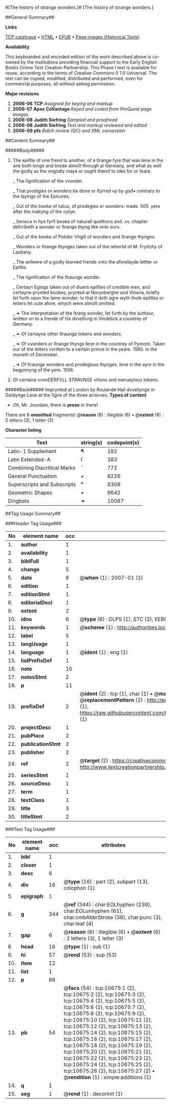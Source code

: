 #[The history of strange wonders.]#
[The history of strange wonders.]

##General Summary##

**Links**

[TCP catalogue](http://www.ota.ox.ac.uk/tcp/)  • 
[HTML](http://tei.it.ox.ac.uk/tcp/Texts-HTML/free/A08/A08171.html)  • 
[EPUB](http://tei.it.ox.ac.uk/tcp/Texts-EPUB/free/A08/A08171.epub) • 
[Page images (Historical Texts)](https://data.historicaltexts.jisc.ac.uk/view?pubId=eebo-99845754e&pageId=eebo-99845754e-10675-1)

**Availability**

This keyboarded and encoded edition of the
	       work described above is co-owned by the institutions
	       providing financial support to the Early English Books
	       Online Text Creation Partnership. This Phase I text is
	       available for reuse, according to the terms of Creative
	       Commons 0 1.0 Universal. The text can be copied,
	       modified, distributed and performed, even for
	       commercial purposes, all without asking permission.

**Major revisions**

1. __2006-06__ __TCP__ *Assigned for keying and markup*
1. __2006-07__ __Apex CoVantage__ *Keyed and coded from ProQuest page images*
1. __2006-08__ __Judith Siefring__ *Sampled and proofread*
1. __2006-08__ __Judith Siefring__ *Text and markup reviewed and edited*
1. __2006-09__ __pfs__ *Batch review (QC) and XML conversion*

##Content Summary##

#####Body#####

1. The epiſtle of one frend to another, of a ſtrange fyre that was ſene in the aire both longe and brode almoſt through al Germany, and what as well the godly as the vngodly maye or ought therof to loke for or feare.

    _ The ſignification of the vvonder.

    _ That prodigies or wonders be done or ſtyrred vp by god▪ contrary to the ſayings of the Epicures.

    _ Out of the booke of Iulius, of prodegies or wonders: made. 505. yere after the makyng of the cytye.

    _ Seneca in hys fyrſt booke of naturall queſtions and. xv. chapter deſcribeth a wonder or ſtrange thyng like vnto ours.

    _ Out of the booke of Polidor Virgill of wonders and ſtrange thynges.

    _ Wonders or ſtrange thynges taken out of the reherſal of M. Frytſchy of Laubany.

    _ The anſwere of a godly learned frende vnto the aforeſayde lettter or Epiſtle.

    _ The ſignification of the ſtraunge wonder.

    _ Certayn Eglogs taken out of diuers epiſtles of credible men, and certayne prynted bookes, prynted at Norynberghe and Vinaria, briefly ſet furth vpon the ſame wonder: ſo that it doth agre wyth thoſe epiſtles or letters ſet oute afore, whych were almoſt omitted.

    _ ❧ The interpretation of the ſtrang wonder, ſet furth by the authour, written vn to a frende of his dvvellvng in Vindelick a countrey of Germany.

    _ ❧ Of certayne other ſtraunge tokens and wonders.

    _ ❧ Of vvonders or ſtrange thyngs ſene in the countrey of Pymont. Taken our of the letters vvritten to a certain prince in the yeare. 1560. in the moneth of December.

    _ ❧ Of ſtraunge wonders and prodegious thynges, ſene in the ayre in the begynnyng of the yere. 1556.

1. Of certaine vvonDERFVLL STRAVNGE viſions and merueylous tokens.

#####Back#####
Imprynted at London by Roulande Hall dvvellynge in Goldynge Lane at the ſigne of the three arrovves.
**Types of content**

  * Oh, Mr. Jourdain, there is **prose** in there!

There are 6 **ommitted** fragments! 
 @__reason__ (6) : illegible (6)  •  @__extent__ (6) : 2 letters (3), 1 letter (3)

**Character listing**


|Text|string(s)|codepoint(s)|
|---|---|---|
|Latin-1 Supplement|¶|182|
|Latin Extended-A|ſ|383|
|Combining             Diacritical Marks|̄|772|
|General Punctuation|•|8226|
|Superscripts             and Subscripts|⁴|8308|
|Geometric Shapes|▪|9642|
|Dingbats|❧|10087|

##Tag Usage Summary##

###Header Tag Usage###

|No|element name|occ|attributes|
|---|---|---|---|
|1.|__author__|1||
|2.|__availability__|1||
|3.|__biblFull__|1||
|4.|__change__|5||
|5.|__date__|8| @__when__ (1) : 2007-01 (1)|
|6.|__edition__|1||
|7.|__editionStmt__|1||
|8.|__editorialDecl__|1||
|9.|__extent__|2||
|10.|__idno__|6| @__type__ (6) : DLPS (1), STC (2), EEBO-CITATION (1), PROQUEST (1), VID (1)|
|11.|__keywords__|1| @__scheme__ (1) : http://authorities.loc.gov/ (1)|
|12.|__label__|5||
|13.|__langUsage__|1||
|14.|__language__|1| @__ident__ (1) : eng (1)|
|15.|__listPrefixDef__|1||
|16.|__note__|10||
|17.|__notesStmt__|2||
|18.|__p__|11||
|19.|__prefixDef__|2| @__ident__ (2) : tcp (1), char (1)  •  @__matchPattern__ (2) : ([0-9\-]+):([0-9IVX]+) (1), (.+) (1)  •  @__replacementPattern__ (2) : http://eebo.chadwyck.com/downloadtiff?vid=$1&page=$2 (1), https://raw.githubusercontent.com/textcreationpartnership/Texts/master/tcpchars.xml#$1 (1)|
|20.|__projectDesc__|1||
|21.|__pubPlace__|2||
|22.|__publicationStmt__|2||
|23.|__publisher__|2||
|24.|__ref__|2| @__target__ (2) : https://creativecommons.org/publicdomain/zero/1.0/ (1), http://www.textcreationpartnership.org/docs/. (1)|
|25.|__seriesStmt__|1||
|26.|__sourceDesc__|1||
|27.|__term__|1||
|28.|__textClass__|1||
|29.|__title__|3||
|30.|__titleStmt__|2||


###Text Tag Usage###

|No|element name|occ|attributes|
|---|---|---|---|
|1.|__bibl__|1||
|2.|__closer__|1||
|3.|__desc__|6||
|4.|__div__|16| @__type__ (16) : part (2), subpart (13), colophon (1)|
|5.|__epigraph__|1||
|6.|__g__|344| @__ref__ (344) : char:EOLhyphen (238), char:EOLunhyphen (61), char:cmbAbbrStroke (38), char:punc (3), char:leaf (4)|
|7.|__gap__|6| @__reason__ (6) : illegible (6)  •  @__extent__ (6) : 2 letters (3), 1 letter (3)|
|8.|__head__|16| @__type__ (1) : sub (1)|
|9.|__hi__|57| @__rend__ (53) : sup (53)|
|10.|__item__|12||
|11.|__list__|1||
|12.|__p__|66||
|13.|__pb__|54| @__facs__ (54) : tcp:10675:1 (2), tcp:10675:2 (2), tcp:10675:3 (2), tcp:10675:4 (2), tcp:10675:5 (2), tcp:10675:6 (2), tcp:10675:7 (2), tcp:10675:8 (2), tcp:10675:9 (2), tcp:10675:10 (2), tcp:10675:11 (2), tcp:10675:12 (2), tcp:10675:13 (2), tcp:10675:14 (2), tcp:10675:15 (2), tcp:10675:16 (2), tcp:10675:17 (2), tcp:10675:18 (2), tcp:10675:19 (2), tcp:10675:20 (2), tcp:10675:21 (2), tcp:10675:22 (2), tcp:10675:23 (2), tcp:10675:24 (2), tcp:10675:25 (2), tcp:10675:26 (2), tcp:10675:27 (2)  •  @__rendition__ (1) : simple:additions (1)|
|14.|__q__|1||
|15.|__seg__|1| @__rend__ (1) : decorInit (1)|
